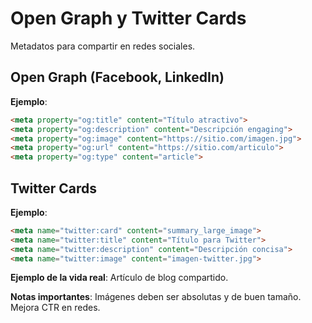 # Open Graph y Twitter Cards

Metadatos para compartir en redes sociales.

## Open Graph (Facebook, LinkedIn)

**Ejemplo**:

```html
<meta property="og:title" content="Título atractivo">
<meta property="og:description" content="Descripción engaging">
<meta property="og:image" content="https://sitio.com/imagen.jpg">
<meta property="og:url" content="https://sitio.com/articulo">
<meta property="og:type" content="article">
```

## Twitter Cards

**Ejemplo**:

```html
<meta name="twitter:card" content="summary_large_image">
<meta name="twitter:title" content="Título para Twitter">
<meta name="twitter:description" content="Descripción concisa">
<meta name="twitter:image" content="imagen-twitter.jpg">
```

**Ejemplo de la vida real**: Artículo de blog compartido.

**Notas importantes**: Imágenes deben ser absolutas y de buen tamaño. Mejora CTR en redes.